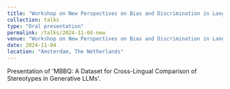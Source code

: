 ```yaml
---
title: "Workshop on New Perspectives on Bias and Discrimination in Language Technology"
collection: talks
type: "Oral presentation"
permalink: /talks/2024-11-04-new
venue: "Workshop on New Perspectives on Bias and Discrimination in Language Technology"
date: 2024-11-04
location: "Amsterdam, The Netherlands"
---
```


Presentation of 'MBBQ: A Dataset for Cross-Lingual Comparison of Stereotypes in Generative LLMs'.
